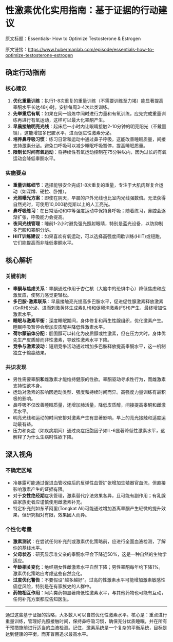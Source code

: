 # 性激素优化实用指南：基于证据的行动建议

原文标题：Essentials- How to Optimize Testosterone & Estrogen

原文链接：https://www.hubermanlab.com/episode/essentials-how-to-optimize-testosterone-estrogen

<YouTube videoId="v4HRWgwjP_k" />

## 确定行动指南

### 核心建议
1. **优化重量训练**：执行1-8次重复的重量训练（不需要训练至力竭）能显著提高睾酮水平长达48小时。安排每周3-4次此类训练。
2. **先举重后有氧**：如果在同一锻炼中同时进行力量和有氧训练，应先完成重量训练再进行有氧运动，这样可以最大化睾酮产生。
3. **早晨接触明亮光线**：起床后一小时内让眼睛接触2-10分钟的明亮阳光（不戴墨镜），这能增加多巴胺水平，进而促进性激素分泌。
4. **培养鼻呼吸习惯**：练习日常和运动中通过鼻子呼吸，这能改善睡眠质量，间接支持激素分泌。避免口呼吸可以减少睡眠呼吸暂停，提高睡眠质量。
5. **限制长时间有氧运动**：将持续性有氧运动控制在75分钟以内，因为过长的有氧运动会降低睾酮水平。

### 实施要点
- **重量训练细节**：选择能够安全完成1-8次重复的重量，专注于大肌肉群复合运动（如深蹲、硬拉、卧推）。
- **光照曝光方案**：即使在阴天，早晨的户外光线也比室内光线强数倍。无法获得自然光时，可使用10,000勒克斯以上的人工亮光。
- **鼻呼吸练习**：在日常活动和中等强度运动中保持鼻呼吸；随着练习，鼻腔会逐渐扩张，呼吸能力会提高。
- **夜间光线管理**：睡前1-2小时避免强光照射眼睛，特别是蓝光设备，以防抑制多巴胺和睾酮分泌。
- **HIIT训练建议**：如果喜欢有氧运动，可以选择高强度间歇训练(HIIT)或短跑，它们能提高而非降低睾酮水平。

## 核心解析

### 关键机制
- **睾酮与焦虑关系**：睾酮通过作用于杏仁核（大脑中的恐惧中心）降低焦虑和应激反应，使努力感觉更轻松。
- **多巴胺-激素联系**：早晨接触亮光提高多巴胺水平，促进促性腺激素释放激素(GnRH)分泌，进而刺激黄体生成素(LH)和促卵泡激素(FSH)产生，最终增加性激素水平。
- **睡眠与激素平衡**：深度睡眠期间，身体修复和再生性腺组织，优化激素产生。睡眠呼吸暂停会增加皮质醇并降低性激素水平。
- **荷尔蒙前体分配**：胆固醇可以转化为皮质醇或性激素，但在压力大时，身体优先生产皮质醇而非性激素，导致性激素水平下降。
- **竞争与激素波动**：短期竞争活动通过增加多巴胺释放提高睾酮水平，这一机制独立于输赢结果。

### 共识发现
- 男性需要睾酮**和**雌激素才能维持健康的性欲。睾酮驱动寻求性行为，而雌激素支持性欲本身。
- 运动对激素的影响因运动类型、强度和持续时间而异。高强度力量训练有最积极的影响。
- 鼻呼吸不仅改善睡眠质量，还增加肺活量，降低皮质醇，间接提高睾酮和雌激素水平。
- 明亮光线和运动的时间安排对激素产生有显著影响，早上的亮光接触和适度运动最有益。
- 压力和炎症（如疾病期间）通过炎症细胞因子如IL-6显著降低性激素水平，这解释了为什么生病时性欲下降。

## 深入视角

### 不确定区域
- 冷暴露可能通过促进血管收缩后的反弹性血管扩张增加生殖器官血流，但直接影响激素产生的证据有限。
- 对于**女性绝经期**症状管理，激素替代疗法效果各异，且可能有副作用；有乳腺癌家族史者应谨慎使用雌激素补充。
- 特定补充剂如东革阿里(Tongkat Ali)可能通过增加游离睾酮产生轻微的提升效果，但研究相对有限，效果因人而异。

### 个性化考量
- **激素测试**：在尝试任何补充剂或激素优化策略前，应进行全面血液检测，了解你的基线水平。
- **父母状态**：研究显示准父亲的睾酮水平会下降近50%，这是一种自然的生物学适应。
- **年龄相关变化**：绝经期女性雌激素水平自然下降；男性睾酮每年约下降1%。激素优化策略应考虑这些自然变化。
- **过度优化警告**：不要假设"越多越好"。过高的性激素水平可能增加激素敏感性癌症风险，特别是在有家族史的人群中。
- **药物相互作用**：阿片类药物显著降低性激素水平，与其他药物也可能有互动，任何补充方案都应告知医生。

---

通过这些基于证据的策略，大多数人可以自然优化性激素水平。核心是：重点进行重量训练，管理好光照接触时间，保持鼻呼吸习惯，确保充分优质睡眠，并在所有干预措施前进行适当的血液检测。记住，激素系统是一个复杂的平衡系统，目标是达到健康的平衡，而非盲目追求最高水平。
